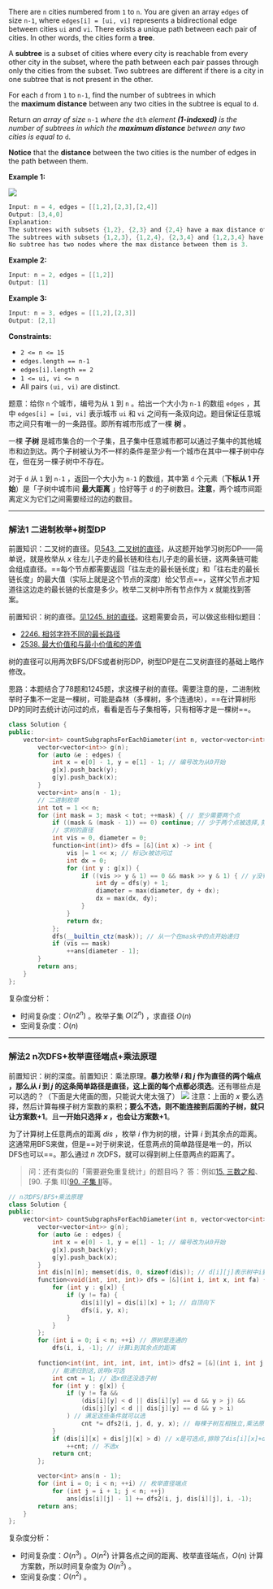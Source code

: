 

There are `n` cities numbered from `1` to `n`. You are given an array `edges` of size `n-1`, where `edges[i] = [ui, vi]` represents a bidirectional edge between cities `ui` and `vi`. There exists a unique path between each pair of cities. In other words, the cities form a **tree**.

A **subtree** is a subset of cities where every city is reachable from every other city in the subset, where the path between each pair passes through only the cities from the subset. Two subtrees are different if there is a city in one subtree that is not present in the other.

For each `d` from `1` to `n-1`, find the number of subtrees in which the **maximum distance** between any two cities in the subtree is equal to `d`.

Return _an array of size_ `n-1` _where the_ `dth` _element **(1-indexed)** is the number of subtrees in which the **maximum distance** between any two cities is equal to_ `d`.

**Notice** that the **distance** between the two cities is the number of edges in the path between them.

**Example 1:**

**![](https://assets.leetcode.com/uploads/2020/09/21/p1.png)**

```java
Input: n = 4, edges = [[1,2],[2,3],[2,4]]
Output: [3,4,0]
Explanation:
The subtrees with subsets {1,2}, {2,3} and {2,4} have a max distance of 1.
The subtrees with subsets {1,2,3}, {1,2,4}, {2,3,4} and {1,2,3,4} have a max distance of 2.
No subtree has two nodes where the max distance between them is 3.
```
**Example 2:**
```java
Input: n = 2, edges = [[1,2]]
Output: [1]
```
**Example 3:**
```java
Input: n = 3, edges = [[1,2],[2,3]]
Output: [2,1]
```
**Constraints:**
-   `2 <= n <= 15`
-   `edges.length == n-1`
-   `edges[i].length == 2`
-   `1 <= ui, vi <= n`
-   All pairs `(ui, vi)` are distinct.

题意：给你 `n` 个城市，编号为从 `1` 到 `n` 。给出一个大小为 `n-1` 的数组 `edges` ，其中 `edges[i] = [ui, vi]` 表示城市 `ui` 和 `vi` 之间有一条双向边。题目保证任意城市之间只有唯一的一条路径。即所有城市形成了一棵 **树** 。

一棵 **子树** 是城市集合的一个子集，且子集中任意城市都可以通过子集中的其他城市和边到达。两个子树被认为不一样的条件是至少有一个城市在其中一棵子树中存在，但在另一棵子树中不存在。

对于 `d` 从 `1` 到 `n-1` ，返回一个大小为 `n-1` 的数组，其中第 `d` 个元素（**下标从 1 开始**）是「子树中城市间 **最大距离** 」恰好等于 `d` 的子树数目。**注意**，两个城市间距离定义为它们之间需要经过的边的数目。

---
### 解法1 二进制枚举+树型DP
前置知识：二叉树的直径。见[543. 二叉树的直径](https://leetcode.cn/problems/diameter-of-binary-tree/)，从这题开始学习树形DP——简单说，就是枚举从 $x$ 往左儿子走的最长链和往右儿子走的最长链，这两条链可能会组成直径。==每个节点都需要返回「往左走的最长链长度」和「往右走的最长链长度」的最大值（实际上就是这个节点的深度）给父节点==，这样父节点才知道往这边走的最长链的长度是多少。枚举二叉树中所有节点作为 $x$ 就能找到答案。

前置知识：树的直径。[见1245. 树的直径]()。这题需要会员，可以做这些相似题目：
- [2246. 相邻字符不同的最长路径](https://leetcode.cn/problems/longest-path-with-different-adjacent-characters/)
- [2538. 最大价值和与最小价值和的差值](https://leetcode.cn/problems/difference-between-maximum-and-minimum-price-sum/)

树的直径可以用两次BFS/DFS或者树形DP，树型DP是在二叉树直径的基础上略作修改。

思路：本题结合了78题和1245题，求这棵子树的直径。需要注意的是，二进制枚举时子集不一定是一棵树，可能是森林（多棵树，多个连通块），==在计算树形DP的同时去统计访问过的点，看看是否与子集相等，只有相等才是一棵树==。
```cpp
class Solution {
public:
    vector<int> countSubgraphsForEachDiameter(int n, vector<vector<int>>& edges) {
        vector<vector<int>> g(n);
        for (auto &e : edges) {
            int x = e[0] - 1, y = e[1] - 1; // 编号改为从0开始
            g[x].push_back(y);
            g[y].push_back(x);
        }
        vector<int> ans(n - 1);
        // 二进制枚举
        int tot = 1 << n;
        for (int mask = 3; mask < tot; ++mask) { // 至少需要两个点
            if ((mask & (mask - 1)) == 0) continue; // 少于两个点被选择,剪去一部分集合
            // 求树的直径
            int vis = 0, diameter = 0;
            function<int(int)> dfs = [&](int x) -> int {
                vis |= 1 << x; // 标记x被访问过
                int dx = 0;
                for (int y : g[x]) {
                    if ((vis >> y & 1) == 0 && mask >> y & 1) { // y没有访问且在mask集合中
                        int dy = dfs(y) + 1;
                        diameter = max(diameter, dy + dx);
                        dx = max(dx, dy);
                    }
                }
                return dx;
            };
            dfs(__builtin_ctz(mask)); // 从一个在mask中的点开始递归
            if (vis == mask)
                ++ans[diameter - 1];
        }
        return ans;
    }
};
```
复杂度分析：
- 时间复杂度：$O(n 2^n)$ 。枚举子集 $O(2^n)$ ，求直径 $O(n)$  
- 空间复杂度：$O(n)$

---
### 解法2 n次DFS+枚举直径端点+乘法原理
前置知识：树的深度。前置知识：乘法原理。**暴力枚举 $i$ 和 $j$ 作为直径的两个端点 ，那么从 $i$ 到 $j$ 的这条简单路径是直径，这上面的每个点都必须选**。还有哪些点是可以选的？（下面是大佬画的图，只能说大佬太强了）
![](https://image-1307616428.cos.ap-beijing.myqcloud.com/Obsidian/202303130012348.png)
注意：上面的 $x$ 要么选择，然后计算每棵子树方案数的乘积；**要么不选，则不能连接到后面的子树，就只让方案数+1**。且**一开始只选择 $x$ ，也会让方案数+1**。

为了计算树上任意两点的距离 $\textit{dis}$ ，枚举 $i$ 作为树的根，计算 $i$ 到其余点的距离。这通常用BFS来做，但是==对于树来说，任意两点的简单路径是唯一的，所以DFS也可以==。那么通过 $n$ 次DFS，就可以得到树上任意两点的距离了。
> 问：还有类似的「需要避免重复统计」的题目吗？
> 答：例如[15. 三数之和](https://leetcode.cn/problems/3sum/)、[90. 子集 II]([90. 子集 II](https://leetcode.cn/problems/subsets-ii/)等。

```cpp
// n次DFS/BFS+乘法原理
class Solution {
public:
    vector<int> countSubgraphsForEachDiameter(int n, vector<vector<int>>& edges) {
        vector<vector<int>> g(n);
        for (auto &e : edges) {
            int x = e[0] - 1, y = e[1] - 1; // 编号改为从0开始
            g[x].push_back(y);
            g[y].push_back(x);
        }
        int dis[n][n]; memset(dis, 0, sizeof(dis)); // d[i][j]表示树中i到j的距离
        function<void(int, int, int)> dfs = [&](int i, int x, int fa) { // DFS遍历树的写法
            for (int y : g[x]) {
                if (y != fa) {
                    dis[i][y] = dis[i][x] + 1; // 自顶向下
                    dfs(i, y, x); 
                }
            }
        };
        for (int i = 0; i < n; ++i) // 原树是连通的
            dfs(i, i, -1); // 计算i到其余点的距离
        
        function<int(int, int, int, int, int)> dfs2 = [&](int i, int j, int d, int x, int fa) { // 计算以i,j为直径,d为直径长度,fa为x父节点时,x节点及其子树的选择方案数
            // 能递归到这,说明x可选
            int cnt = 1; // 选x但还没选子树
            for (int y : g[x]) {
                if (y != fa &&
                    (dis[i][y] < d || dis[i][y] == d && y > j) &&
                    (dis[j][y] < d || dis[j][y] == d && y > i)
                ) // 满足这些条件就可以选
                    cnt *= dfs2(i, j, d, y, x); // 每棵子树互相独立,乘法原理
            }
            if (dis[i][x] + dis[j][x] > d) // x是可选点,排除了dis[i][x]+dis[j][x]==d的必选点
                ++cnt; // 不选x
            return cnt;
        };

        vector<int> ans(n - 1);
        for (int i = 0; i < n; ++i) // 枚举直径端点
            for (int j = i + 1; j < n; ++j) 
                ans[dis[i][j] - 1] += dfs2(i, j, dis[i][j], i, -1);
        return ans;
    }
};
```
复杂度分析：
- 时间复杂度：$O(n^3)$ 。$O(n^2)$ 计算各点之间的距离、枚举直径端点，$O(n)$ 计算方案数，所以时间复杂度为 $O(n^3)$ 。
- 空间复杂度：$O(n^2)$ 。